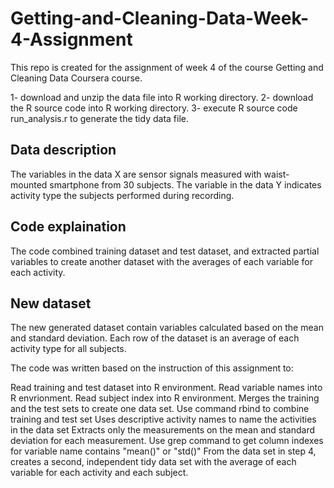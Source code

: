 # Getting-and-Cleaning-Data-Week-4-Assignment
This repo is created for the assignment of week 4 of the course Getting and Cleaning Data Coursera course.

1- download and unzip the data file into R working directory.
2- download the R source code into R working directory.
3- execute R source code run_analysis.r to generate the tidy data file.

Data description
-----------------

The variables in the data X are sensor signals measured with waist-mounted smartphone from 30 subjects. 
The variable in the data Y indicates activity type the subjects performed during recording.

Code explaination
-----------------

The code combined training dataset and test dataset, and extracted partial variables to create another dataset with the averages of each variable for each activity.

New dataset
-----------
The new generated dataset contain variables calculated based on the mean and standard deviation. Each row of the dataset is an average of each activity type for all subjects.

The code was written based on the instruction of this assignment to:

Read training and test dataset into R environment. 
Read variable names into R envrionment. 
Read subject index into R environment.
Merges the training and the test sets to create one data set. 
Use command rbind to combine training and test set
Uses descriptive activity names to name the activities in the data set 
Extracts only the measurements on the mean and standard deviation for each measurement. 
Use grep command to get column indexes for variable name contains "mean()" or "std()"
From the data set in step 4, creates a second, independent tidy data set with the average of each variable for each activity and each subject. 
